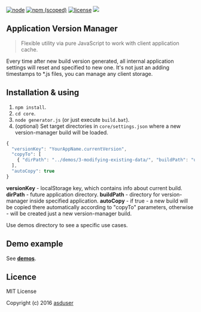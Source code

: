 [![node](https://img.shields.io/node/v/gh-badges.svg)]()
[![npm (scoped)](https://img.shields.io/npm/v/@cycle/core.svg)]()
[![license](https://img.shields.io/github/license/mashape/apistatus.svg)]()
[![](https://img.shields.io/badge/version-1.0-green.svg)]()

## Application Version Manager

> Flexible utility via pure JavaScript to work with client application cache. 

Every time after new build version generated, all internal application settings will reset and specified to new one.
It's not just an adding timestamps to *.js files, you can manage any client storage.

## Installation & using

1. `npm install`.
2. `cd core`.
3. `node generator.js` (or just execute `build.bat`).
4. (optional) Set target directories in `core/settings.json` where a new version-manager build will be loaded.

```javascript
{
  "versionKey": "YourAppName.currentVersion",
  "copyTo": [
    { "dirPath": "../demos/3-modifying-existing-data/", "buildPath": "utils/app-version-manager/" }
  ],
  "autoCopy": true
}
```

**versionKey** - localStorage key, which contains info about current build.
**dirPath** - future application directory.
**buildPath** - directory for version-manager inside specified application.
**autoCopy** - if true - a new build will be copied there automatically according to "copyTo" parameters, otherwise - will be created just a new version-manager build.

Use demos directory to see a specific use cases.

## Demo example

See [**demos**](https://github.com/asduser/app-version-manager/tree/master/demos/). 

## Licence

MIT License

Copyright (c) 2016 [asduser](https://github.com/asduser)